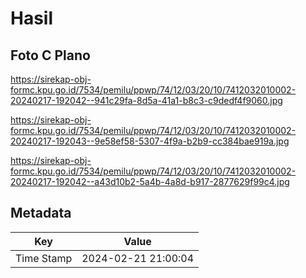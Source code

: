 # Hasil

## Foto C Plano

https://sirekap-obj-formc.kpu.go.id/7534/pemilu/ppwp/74/12/03/20/10/7412032010002-20240217-192042--941c29fa-8d5a-41a1-b8c3-c9dedf4f9060.jpg

https://sirekap-obj-formc.kpu.go.id/7534/pemilu/ppwp/74/12/03/20/10/7412032010002-20240217-192043--9e58ef58-5307-4f9a-b2b9-cc384bae919a.jpg

https://sirekap-obj-formc.kpu.go.id/7534/pemilu/ppwp/74/12/03/20/10/7412032010002-20240217-192042--a43d10b2-5a4b-4a8d-b917-2877629f99c4.jpg


## Metadata

| Key        | Value               |
| ---------- | ------------------- |
| Time Stamp | 2024-02-21 21:00:04 |



